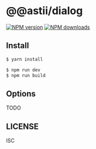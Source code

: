 # @@astii/dialog

[![NPM version](https://img.shields.io/npm/v/@@astii/dialog.svg?style=flat)](https://npmjs.org/package/@@astii/dialog)
[![NPM downloads](http://img.shields.io/npm/dm/@@astii/dialog.svg?style=flat)](https://npmjs.org/package/@@astii/dialog)

## Install

```bash
$ yarn install
```

```bash
$ npm run dev
$ npm run build
```

## Options

TODO

## LICENSE

ISC
